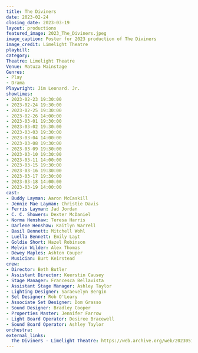 ```yaml
---
title: The Diviners
date: 2023-02-24
closing_date: 2023-03-19
layout: productions
featured_image: 2023_The_Diviners.jpeg
image_caption: Poster for 2023 production of The Diviners
image_credit: Limelight Theatre
playbill:
category:
Theatre: Limelight Theatre
Venue: Matuza Mainstage
Genres: 
- Play
- Drama
Playwright: Jim Leonard. Jr.
showtimes:
- 2023-02-23 19:30:00
- 2023-02-24 19:30:00
- 2023-02-25 19:30:00
- 2023-02-26 14:00:00
- 2023-03-01 19:30:00
- 2023-03-02 19:30:00
- 2023-03-03 19:30:00
- 2023-03-04 14:00:00
- 2023-03-08 19:30:00
- 2023-03-09 19:30:00
- 2023-03-10 19:30:00
- 2023-03-11 14:00:00
- 2023-03-15 19:30:00
- 2023-03-16 19:30:00
- 2023-03-17 19:30:00
- 2023-03-18 14:00:00
- 2023-03-19 14:00:00
cast:
- Buddy Layman: Aaron McCaskill
- Jennie Mae Layman: Christie Davis
- Ferris Layman: Jad Jordan
- C. C. Showers: Dexter McDaniel
- Norma Henshaw: Teresa Harris
- Darlene Henshaw: Kaitlyn Warrell
- Basil Bennett: Mitchell Wohl
- Luella Bennett: Emily Layt
- Goldie Short: Hazel Robinson
- Melvin Wilder: Alex Thomas
- Dewey Maples: Ashton Couper
- Musician: Burt Keirstead
crew:
- Director: Beth Butler
- Assistant Director: Keerstin Causey
- Stage Manager: Francesca Bellavista
- Assistant Stage Manager: Ashley Taylor
- Lighting Designer: Saraevelyn Bergin
- Set Designer: Rob O'Leary
- Associate Set Designer: Dom Grasso
- Sound Designer: Bradley Cooper
- Properties Master: Jennifer Farrow
- Light Board Operator: Desiree Bracewell
- Sound Board Operator: Ashley Taylor
orchestra:
external_links:
  The Diviners - Limelight Theatre: https://web.archive.org/web/20230518165957/https://www.limelight-theatre.org/shows/the-diviners
---
```

